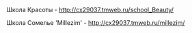 Школа Красоты - http://cx29037.tmweb.ru/school_Beauty/

Школа Сомелье 'Millezim' - http://cx29037.tmweb.ru/millezim/
